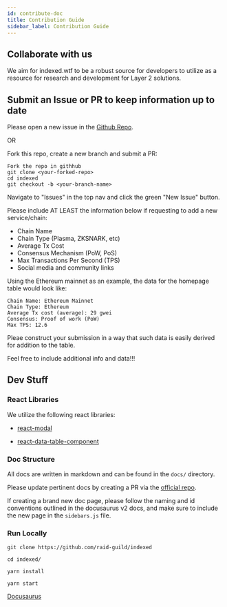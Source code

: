 ```yaml
---
id: contribute-doc
title: Contribution Guide
sidebar_label: Contribution Guide
---
```


## Collaborate with us

We aim for indexed.wtf to be a robust source for developers to utilize as a resource for research and development for Layer 2 solutions.

## Submit an Issue or PR to keep information up to date

Please open a new issue in the [Github Repo](https://github.com/raid-guild/indexed).

OR

Fork this repo, create a new branch and submit a PR:

```
Fork the repo in githhub
git clone <your-forked-repo>
cd indexed
git checkout -b <your-branch-name>
```

Navigate to "Issues" in the top nav and click the green "New Issue" button.

Please include AT LEAST the information below if requesting to add a new service/chain:

- Chain Name
- Chain Type (Plasma, ZKSNARK, etc)
- Average Tx Cost
- Consensus Mechanism (PoW, PoS)
- Max Transactions Per Second (TPS)
- Social media and community links

Using the Ethereum mainnet as an example, the data for the homepage table would look like:

```
Chain Name: Ethereum Mainnet
Chain Type: Ethereum
Average Tx cost (average): 29 gwei
Consensus: Proof of work (PoW)
Max TPS: 12.6
```

Pleae construct your submission in a way that such data is easily derived for addition to the table.

Feel free to include additional info and data!!!

## Dev Stuff

### React Libraries

We utilize the following react libraries:

- [react-modal](https://www.npmjs.com/package/react-modal)

- [react-data-table-component](https://www.npmjs.com/package/react-data-table-component)

### Doc Structure

All docs are written in markdown and can be found in the `docs/` directory.

Please update pertinent docs by creating a PR via the [official repo](https://github.com/raid-guild/indexed).

If creating a brand new doc page, please follow the naming and id conventions outlined in the docusaurus v2 docs, and make sure to include the new page in the `sidebars.js` file.

### Run Locally

```
git clone https://github.com/raid-guild/indexed

cd indexed/

yarn install

yarn start
```

[Docusaurus](https://v2.docusaurus.io/docs/)
